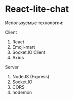 # React-lite-chat
Используемые технологии: 

Client
1) React
2) Emoji-mart
3) Socket.IO Client
4) Axios


Server
1) NodeJS (Express)
2) Socket.IO
3) CORS
4) nodemon
